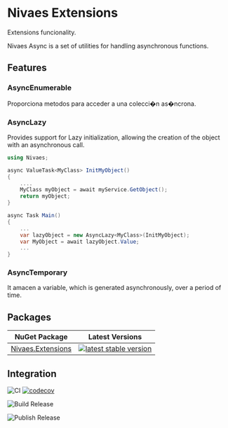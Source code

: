 # Nivaes Extensions

Extensions funcionality.

Nivaes Async is a set of utilities for handling asynchronous functions.

## Features

### AsyncEnumerable

Proporciona metodos para acceder a una colecci�n as�ncrona.


### AsyncLazy

Provides support for Lazy initialization, allowing the creation of the object with an asynchronous call.

``` C#
using Nivaes;

async ValueTask<MyClass> InitMyObject()
{
    ....
    MyClass myObject = await myService.GetObject();
    return myObject;
}

async Task Main()
{
    ... 
    var lazyObject = new AsyncLazy<MyClass>(InitMyObject);
    var MyObject = await lazyObject.Value;
    ...
}
```

### AsyncTemporary

It amacen a variable, which is generated asynchronously, over a period of time.

## Packages

| NuGet Package | Latest Versions |
| --- | --- |
| [Nivaes.Extensions](https://www.nuget.org/packages/Nivaes.Extensions) | [![latest stable version](https://img.shields.io/nuget/v/Nivaes.Extensions.svg)](https://www.nuget.org/packages/Nivaes.Extensions) |


## Integration

![CI](https://github.com/Nivaes/Nivaes.Extensions/workflows/CI/badge.svg) [![codecov](https://codecov.io/gh/Nivaes/Nivaes.Extensions/graph/badge.svg?token=HIMJ4XQBFU)](https://codecov.io/gh/Nivaes/Nivaes.Extensions)

![Build Release](https://github.com/Nivaes/Nivaes.Extensions/workflows/Build%20Release/badge.svg)

![Publish Release](https://github.com/Nivaes/Nivaes.Extensions/workflows/Publish%20Release/badge.svg)
